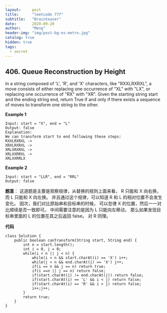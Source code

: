 ```yaml
---
layout:     post
title:      "leetcode 777"
subtitle:   "Brainteaser"
date:       2020-09-20
author:     "Meng"
header-img: "img/post-bg-os-metro.jpg"
catalog: true
hidden: true
tags:
  - secret
---
```


## 406. Queue Reconstruction by Height
In a string composed of 'L', 'R', and 'X' characters, like "RXXLRXRXL", a move consists of either replacing one occurrence of "XL" with "LX", or replacing one occurrence of "RX" with "XR". Given the starting string start and the ending string end, return True if and only if there exists a sequence of moves to transform one string to the other.

**Example 1**
```
Input: start = "X", end = "L"
Output: false
Explanation:
We can transform start to end following these steps:
RXXLRXRXL ->
XRXLRXRXL ->
XRLXRXRXL ->
XRLXXRRXL ->
XRLXXRRLX
```
**Example 2**
```
Input: start = "LLR", end = "RRL"
Output: false
```

**题意**： 这道题是主要是观察规律，从替换的规则上面来看， R 只能和 X 向右换，而 L 只能和 X 向左换。 并且通过这个规律，可以知道 R 和 L 的相对位置不会发生变化。 因次，我们对比原始串和目标串的时候， 可以忽律 X 的位置，然后一一对比顺续是否一致即可。
中间需要注意的是因为 L 只能向左移动， 那么如果发现目标串里面的 L 的位置在其之后返回 false。 对 R 同理。

**代码**
```
class Solution {
    public boolean canTransform(String start, String end) {
        int n = start.length();
        int i = 0, j = 0;
        while(i < n || j < n) {
            while(i < n && start.charAt(i) == 'X') i++;
            while(j < n && end.charAt(j) == 'X') j++;
            if(i == n && j == n) return true;
            if(i ==n || j == n) return false;
            if(start.charAt(i) != end.charAt(j)) return false;
            if(start.charAt(i) == 'L' && i < j) return false;
            if(start.charAt(i) == 'R' && i > j) return false;
            i++;j++;
        }
        return true;
    }
}
```

